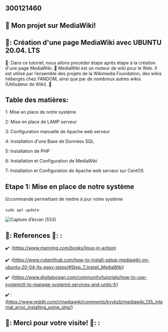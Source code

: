 ## 300121460

## :whale: Mon projet sur MediaWiki!

## 🍎: Création d'une page MediaWiki avec UBUNTU 20.04. LTS

🏁: Dans ce tutoriel, nous allons procéder étape après étape à la création d'une page MediaWiki. 🌹 MediaWiki est un moteur de wiki pour le Web. Il est utilisé par l’ensemble des projets de la Wikimedia Foundation, des wikis hébergés chez FANDOM, ainsi que par de nombreux autres wikis (Utilisateur de Wiki). 🏁

## Table des matières:
1: Mise en place de notre système

2: Mise en place de LAMP serveur

3: Configuration manuelle de Apache web serveur

4: Installation d'une Base de Données SQL

5: Installation de PHP

6: Installation et Configuration de MediaWiki

7: Installation et Configuration de Apache web serveur sur CentOS

## Etape 1: Mise en place de notre système

☑️:commande permettant de mettre à jour notre système

```
sudo apt update
```
![Capture d’écran (553)](https://user-images.githubusercontent.com/71027883/146571308-5c6ebaa5-3cab-42e9-8ce2-600ffdf9efaf.png)



## 🐳: References 🐳: :

✔️ :(https://www.manning.com/books/linux-in-action)

✔️ :(https://www.cyberithub.com/how-to-install-setup-mediawiki-on-ubuntu-20-04-lts-easy-steps/#Step_7_Install_MediaWiki)

✔️ :(https://www.digitalocean.com/community/tutorials/how-to-use-systemctl-to-manage-systemd-services-and-units-fr)

✔️ :(https://www.reddit.com/r/mediawiki/comments/kyvbzb/mediawiki_135_internal_error_installing_some_php/)






## 🍎: Merci pour votre visite! 🍎: : 
